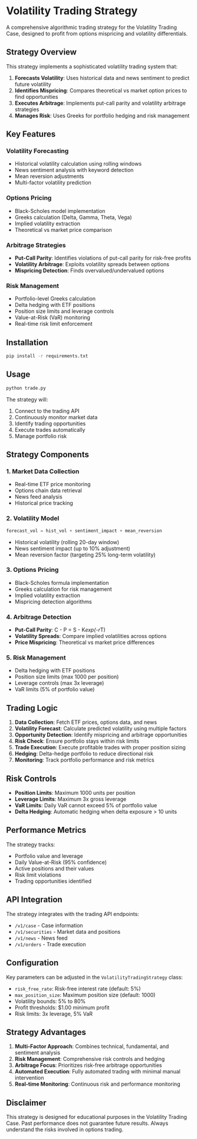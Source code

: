 # Volatility Trading Strategy

A comprehensive algorithmic trading strategy for the Volatility Trading Case, designed to profit from options mispricing and volatility differentials.

## Strategy Overview

This strategy implements a sophisticated volatility trading system that:

1. **Forecasts Volatility**: Uses historical data and news sentiment to predict future volatility
2. **Identifies Mispricing**: Compares theoretical vs market option prices to find opportunities
3. **Executes Arbitrage**: Implements put-call parity and volatility arbitrage strategies
4. **Manages Risk**: Uses Greeks for portfolio hedging and risk management

## Key Features

### Volatility Forecasting
- Historical volatility calculation using rolling windows
- News sentiment analysis with keyword detection
- Mean reversion adjustments
- Multi-factor volatility prediction

### Options Pricing
- Black-Scholes model implementation
- Greeks calculation (Delta, Gamma, Theta, Vega)
- Implied volatility extraction
- Theoretical vs market price comparison

### Arbitrage Strategies
- **Put-Call Parity**: Identifies violations of put-call parity for risk-free profits
- **Volatility Arbitrage**: Exploits volatility spreads between options
- **Mispricing Detection**: Finds overvalued/undervalued options

### Risk Management
- Portfolio-level Greeks calculation
- Delta hedging with ETF positions
- Position size limits and leverage controls
- Value-at-Risk (VaR) monitoring
- Real-time risk limit enforcement

## Installation

```bash
pip install -r requirements.txt
```

## Usage

```bash
python trade.py
```

The strategy will:
1. Connect to the trading API
2. Continuously monitor market data
3. Identify trading opportunities
4. Execute trades automatically
5. Manage portfolio risk

## Strategy Components

### 1. Market Data Collection
- Real-time ETF price monitoring
- Options chain data retrieval
- News feed analysis
- Historical price tracking

### 2. Volatility Model
```python
forecast_vol = hist_vol + sentiment_impact + mean_reversion
```
- Historical volatility (rolling 20-day window)
- News sentiment impact (up to 10% adjustment)
- Mean reversion factor (targeting 25% long-term volatility)

### 3. Options Pricing
- Black-Scholes formula implementation
- Greeks calculation for risk management
- Implied volatility extraction
- Mispricing detection algorithms

### 4. Arbitrage Detection
- **Put-Call Parity**: C - P = S - K*exp(-r*T)
- **Volatility Spreads**: Compare implied volatilities across options
- **Price Mispricing**: Theoretical vs market price differences

### 5. Risk Management
- Delta hedging with ETF positions
- Position size limits (max 1000 per position)
- Leverage controls (max 3x leverage)
- VaR limits (5% of portfolio value)

## Trading Logic

1. **Data Collection**: Fetch ETF prices, options data, and news
2. **Volatility Forecast**: Calculate predicted volatility using multiple factors
3. **Opportunity Detection**: Identify mispricing and arbitrage opportunities
4. **Risk Check**: Ensure portfolio stays within risk limits
5. **Trade Execution**: Execute profitable trades with proper position sizing
6. **Hedging**: Delta-hedge portfolio to reduce directional risk
7. **Monitoring**: Track portfolio performance and risk metrics

## Risk Controls

- **Position Limits**: Maximum 1000 units per position
- **Leverage Limits**: Maximum 3x gross leverage
- **VaR Limits**: Daily VaR cannot exceed 5% of portfolio value
- **Delta Hedging**: Automatic hedging when delta exposure > 10 units

## Performance Metrics

The strategy tracks:
- Portfolio value and leverage
- Daily Value-at-Risk (95% confidence)
- Active positions and their values
- Risk limit violations
- Trading opportunities identified

## API Integration

The strategy integrates with the trading API endpoints:
- `/v1/case` - Case information
- `/v1/securities` - Market data and positions
- `/v1/news` - News feed
- `/v1/orders` - Trade execution

## Configuration

Key parameters can be adjusted in the `VolatilityTradingStrategy` class:
- `risk_free_rate`: Risk-free interest rate (default: 5%)
- `max_position_size`: Maximum position size (default: 1000)
- Volatility bounds: 5% to 80%
- Profit thresholds: $1.00 minimum profit
- Risk limits: 3x leverage, 5% VaR

## Strategy Advantages

1. **Multi-Factor Approach**: Combines technical, fundamental, and sentiment analysis
2. **Risk Management**: Comprehensive risk controls and hedging
3. **Arbitrage Focus**: Prioritizes risk-free arbitrage opportunities
4. **Automated Execution**: Fully automated trading with minimal manual intervention
5. **Real-time Monitoring**: Continuous risk and performance monitoring

## Disclaimer

This strategy is designed for educational purposes in the Volatility Trading Case. Past performance does not guarantee future results. Always understand the risks involved in options trading.

